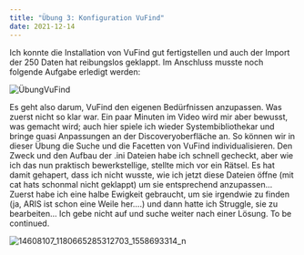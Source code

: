 ```yaml
---
title: "Übung 3: Konfiguration VuFind"
date: 2021-12-14
---
```


Ich konnte die Installation von VuFind gut fertigstellen und auch der Import der 250 Daten hat reibungslos geklappt. Im Anschluss musste noch folgende Aufgabe erledigt werden: <br>


![ÜbungVuFind](https://user-images.githubusercontent.com/91015615/146016790-c09ec66e-2595-43d6-8072-efea34758d26.JPG)


Es geht also darum, VuFind den eigenen Bedürfnissen anzupassen. Was zuerst nicht so klar war. Ein paar Minuten im Video wird mir aber bewusst, was gemacht wird; auch hier spiele ich wieder Systembibliothekar und bringe quasi Anpassungen an der Discoveryoberfläche an. So können wir in dieser Übung die Suche und die Facetten von VuFind individualisieren. Den Zweck und den Aufbau der .ini Dateien habe ich schnell gecheckt, aber wie ich das nun praktisch bewerkstellige, stellte mich vor ein Rätsel. 
Es hat damit gehapert, dass ich nicht wusste, wie ich jetzt diese Dateien öffne (mit cat hats schonmal nicht geklappt) um sie entsprechend anzupassen…Zuerst habe ich eine halbe Ewigkeit gebraucht, um sie irgendwie zu finden (ja, ARIS ist schon eine Weile her….) und dann hatte ich Struggle, sie zu bearbeiten…
Ich gebe nicht auf und suche weiter nach einer Lösung. To be continued.



![14608107_1180665285312703_1558693314_n](https://user-images.githubusercontent.com/91015615/146017120-ff9ea3be-8781-4081-a895-ec4ff81d0056.jpg)
